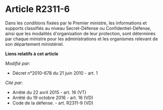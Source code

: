 # Article R2311-6

Dans les conditions fixées par le Premier ministre, les informations  et supports classifiés au niveau Secret-Défense ou
Confidentiel-Défense, ainsi que les modalités d'organisation de leur protection, sont déterminés par chaque ministre pour les
administrations et les organismes relevant de son département ministériel.

**Liens relatifs à cet article**

_Modifié par_:

  - Décret n°2010-678 du 21 juin 2010 - art. 1

_Cité par_:

  - Arrêté du 22 avril 2015 - art. 16 (VT)
  - Arrêté du 19 octobre 2016 - art. 16 (VD)
  - Code de la défense. - art. R2311-9 (VD)
